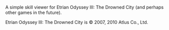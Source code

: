 A simple skill viewer for Etrian Odyssey III: The Drowned City (and perhaps other games in the future).

Etrian Odyssey III: The Drowned City is © 2007, 2010 Atlus Co., Ltd.